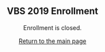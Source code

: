 <section style="text-align: center;">
<h1>VBS&nbsp;2019 Enrollment</h1>
<p>Enrollment is closed.</p>
<a href="/">Return to the main page</a>
</section>

